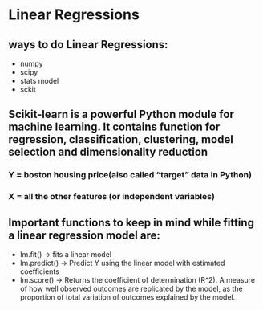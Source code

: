 # Linear Regressions

## ways to do Linear Regressions:
- numpy
- scipy
- stats model
- sckit

## Scikit-learn is a powerful Python module for machine learning. It contains function for regression, classification, clustering, model selection and dimensionality reduction

### Y = boston housing price(also called “target” data in Python)
### X = all the other features (or independent variables)

## Important functions to keep in mind while fitting a linear regression model are:
- lm.fit() -> fits a linear model
- lm.predict() -> Predict Y using the linear model with estimated coefficients
- lm.score() -> Returns the coefficient of determination (R^2). A measure of how well observed outcomes are replicated by the model, as the proportion of total variation of outcomes explained by the model.
